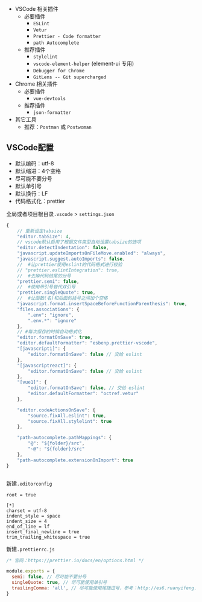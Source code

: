 -   VSCode 相关插件
    -   必要插件
        -   `ESLint`
        -   `Vetur`
        -   `Prettier - Code formatter`
        -   `path Autocomplete`
    -   推荐插件
        -   `stylelint`
        -   `vscode-element-helper` (element-ui 专用)
        -   `Debugger for Chrome`
        -   `GitLens -- Git supercharged`
-   Chrome 相关插件
    -   必要插件
        -   `vue-devtools`
    -   推荐插件
        -   `json-formatter`
-   其它工具
    -   推荐：`Postman` 或 `Postwoman`

## VSCode配置

- 默认编码：utf-8
- 默认缩进：4个空格
- 尽可能不要分号
- 默认单引号
- 默认换行：LF
- 代码格式化：prettier

全局或者项目根目录`.vscode` > `settings.json`
```javascript
{
    // 重新设定tabsize
    "editor.tabSize": 4,
    // vscode默认启用了根据文件类型自动设置tabsize的选项
    "editor.detectIndentation": false,
    "javascript.updateImportsOnFileMove.enabled": "always",
    "javascript.suggest.autoImports": false,
    //  #让prettier使用eslint的代码格式进行校验
    // "prettier.eslintIntegration": true,
    //  #去掉代码结尾的分号
    "prettier.semi": false,
    //  #使用带引号替代双引号
    "prettier.singleQuote": true,
    //  #让函数(名)和后面的括号之间加个空格
    "javascript.format.insertSpaceBeforeFunctionParenthesis": true,
    "files.associations": {
        ".env": "ignore",
        ".env.*": "ignore"
    },
    // #每次保存的时候自动格式化
    "editor.formatOnSave": true,
    "editor.defaultFormatter": "esbenp.prettier-vscode",
    "[javascript1]": {
        "editor.formatOnSave": false // 交给 eslint
    },
    "[javascriptreact]": {
        "editor.formatOnSave": false // 交给 eslint
    },
    "[vue1]": {
        "editor.formatOnSave": false, // 交给 eslint
        "editor.defaultFormatter": "octref.vetur"
    },

    "editor.codeActionsOnSave": {
        "source.fixAll.eslint": true,
        "source.fixAll.stylelint": true
    },

    "path-autocomplete.pathMappings": {
        "@": "${folder}/src",
        "~@": "${folder}/src"
    },
    "path-autocomplete.extensionOnImport": true
}



```

新建`.editorconfig`
```
root = true

[*]
charset = utf-8
indent_style = space
indent_size = 4
end_of_line = lf
insert_final_newline = true
trim_trailing_whitespace = true
```

新建`.prettierrc.js`

```javascript
/* 官网：https://prettier.io/docs/en/options.html */

module.exports = {
  semi: false, // 尽可能不要分号
  singleQuote: true, // 尽可能使用单引号
  trailingComma: 'all', // 尽可能使用尾随逗号，参考：http://es6.ruanyifeng.com/#docs/style#对象
}

```